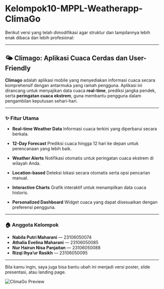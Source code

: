 # Kelompok10-MPPL-Weatherapp-ClimaGo

Berikut versi yang telah dimodifikasi agar struktur dan tampilannya lebih enak dibaca dan lebih profesional:

---

## 🌤️ **Climago: Aplikasi Cuaca Cerdas dan User-Friendly**

**Climago** adalah aplikasi mobile yang menyediakan informasi cuaca secara komprehensif dengan antarmuka yang ramah pengguna. Aplikasi ini dirancang untuk menyajikan data cuaca **real-time**, prediksi jangka pendek, serta **peringatan cuaca ekstrem**, guna membantu pengguna dalam pengambilan keputusan sehari-hari.

---

### ✨ **Fitur Utama**

* **Real-time Weather Data**
  Informasi cuaca terkini yang diperbarui secara berkala.

* **12-Day Forecast**
  Prediksi cuaca hingga 12 hari ke depan untuk perencanaan yang lebih baik.

* **Weather Alerts**
  Notifikasi otomatis untuk peringatan cuaca ekstrem di wilayah Anda.

* **Location-based**
  Deteksi lokasi secara otomatis serta opsi pencarian manual.

* **Interactive Charts**
  Grafik interaktif untuk menampilkan data cuaca historis.

* **Personalized Dashboard**
  Widget cuaca yang dapat disesuaikan dengan preferensi pengguna.

---

### 🏠 **Anggota Kelompok**

* **Nabila Putri Maharani** — 23106050074
* **Athalia Evelina Maharani** — 23106050085
* **Nur Hairun Nisa Panjaitan** — 23106050088
* **Rizqi Ihya’ur Rasikh** — 23106050095

---

Bila kamu ingin, saya juga bisa bantu ubah ini menjadi versi poster, slide presentasi, atau landing page.

![ClimaGo Preview](https://github.com/user-attachments/assets/41803557-47be-4d77-a069-6c0f803d5884)

